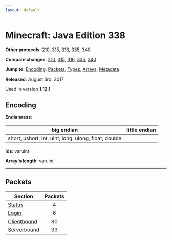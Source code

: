 ```yaml
---
layout: default
---
```


# Minecraft: Java Edition 338

**Other protocols**: [210](./java338), [315](./java338), [316](./java338), [335](./java338), [340](./java338)

**Compare changes**: [210](../diff/java/210-338), [315](../diff/java/315-338), [316](../diff/java/316-338), [335](../diff/java/335-338), [340](../diff/java/338-340)

**Jump to**: [Encoding](#encoding), [Packets](#packets), [Types](java338/types), [Arrays](java338/arrays), [Metadata](java338/metadata)

**Released**: August 3rd, 2017

Used in version **1.12.1**

## Encoding

**Endianness**:

big endian | little endian
---|---
short, ushort, int, uint, long, ulong, float, double | 

**Ids**: varuint

**Array's length**: varuint

-----
## Packets

Section | Packets
---|:---:
[Status](java338/status) | 4
[Login](java338/login) | 6
[Clientbound](java338/clientbound) | 80
[Serverbound](java338/serverbound) | 33
